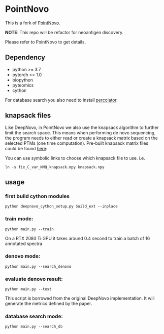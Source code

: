 

# PointNovo

This is a fork of [PointNovo](https://github.com/volpato30/PointNovo).   

**NOTE**: This repo will be refactor for neoantigen discovery.

Please refer to PointNovo to get details.



## Dependency
- python >= 3.7
- pytorch >= 1.0
- biopython
- pyteomics
- cython

For database search you also need to install [percolator](http://percolator.ms/).


## knapsack files
Like DeepNovo, in PointNovo we also use the knapsack algorithm to further limit the search space. This means when performing de novo sequencing,
the program needs to either read or create a knapsack matrix based on the selected PTMs (one time computation). Pre-built knapsack matrix files could be found [here](https://1drv.ms/u/s!AvnYi33QHIzqwyaJdF89AneoTVUY?e=BJCHqZ):

You can use symbolic links to choose which knapsack file to use. i.e.

~~~
ln -s fix_C_var_NMQ_knapsack.npy knapsack.npy
~~~

## usage
### first build cython modules

~~~
python deepnovo_cython_setup.py build_ext --inplace
~~~

### train mode:

~~~
python main.py --train
~~~

On a RTX 2080 Ti GPU it takes around 0.4 second to train a batch of 16 annotated spectra

### denovo mode:

~~~
python main.py --search_denovo
~~~

### evaluate denovo result:

~~~
python main.py --test
~~~

This script is borrowed from the original DeepNovo implementation. It will generate the metrics defined by the paper.

### database search mode:

~~~
python main.py --search_db
~~~




